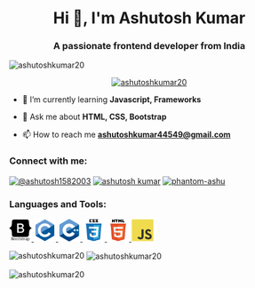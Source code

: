 

<h1 align="center">Hi 👋, I'm Ashutosh Kumar</h1>
<h3 align="center">A passionate frontend developer from India</h3>

<p align="left"> <img src="https://komarev.com/ghpvc/?username=ashutoshkumar20&label=Profile%20views&color=0e75b6&style=flat" alt="ashutoshkumar20" /> </p>

<p align="center"> <a href="https://github.com/ryo-ma/github-profile-trophy"><img src="https://github-profile-trophy.vercel.app/?username=ashutoshkumar20" alt="ashutoshkumar20" /></a> </p>

- 🌱 I’m currently learning **Javascript, Frameworks**

- 💬 Ask me about **HTML, CSS, Bootstrap**

- 📫 How to reach me **ashutoshkumar44549@gmail.com**

<h3 align="left">Connect with me:</h3>
<p align="left">
<a href="https://codepen.io/@ashutosh1582003" target="blank"><img align="center" src="https://raw.githubusercontent.com/rahuldkjain/github-profile-readme-generator/master/src/images/icons/Social/codepen.svg" alt="@ashutosh1582003" height="30" width="40" /></a>
<a href="https://fb.com/ashutosh kumar" target="blank"><img align="center" src="https://raw.githubusercontent.com/rahuldkjain/github-profile-readme-generator/master/src/images/icons/Social/facebook.svg" alt="ashutosh kumar" height="30" width="40" /></a>
<a href="https://instagram.com/phantom-ashu" target="blank"><img align="center" src="https://raw.githubusercontent.com/rahuldkjain/github-profile-readme-generator/master/src/images/icons/Social/instagram.svg" alt="phantom-ashu" height="30" width="40" /></a>
</p>

<h3 align="left">Languages and Tools:</h3>
<p align="left"> <a href="https://getbootstrap.com" target="_blank" rel="noreferrer"> <img src="https://raw.githubusercontent.com/devicons/devicon/master/icons/bootstrap/bootstrap-plain-wordmark.svg" alt="bootstrap" width="40" height="40"/> </a> <a href="https://www.cprogramming.com/" target="_blank" rel="noreferrer"> <img src="https://raw.githubusercontent.com/devicons/devicon/master/icons/c/c-original.svg" alt="c" width="40" height="40"/> </a> <a href="https://www.w3schools.com/cpp/" target="_blank" rel="noreferrer"> <img src="https://raw.githubusercontent.com/devicons/devicon/master/icons/cplusplus/cplusplus-original.svg" alt="cplusplus" width="40" height="40"/> </a> <a href="https://www.w3schools.com/css/" target="_blank" rel="noreferrer"> <img src="https://raw.githubusercontent.com/devicons/devicon/master/icons/css3/css3-original-wordmark.svg" alt="css3" width="40" height="40"/> </a> <a href="https://www.w3.org/html/" target="_blank" rel="noreferrer"> <img src="https://raw.githubusercontent.com/devicons/devicon/master/icons/html5/html5-original-wordmark.svg" alt="html5" width="40" height="40"/> </a> <a href="https://developer.mozilla.org/en-US/docs/Web/JavaScript" target="_blank" rel="noreferrer"> <img src="https://raw.githubusercontent.com/devicons/devicon/master/icons/javascript/javascript-original.svg" alt="javascript" width="40" height="40"/> </a> </p>

<p><img align="left" src="https://github-readme-stats.vercel.app/api/top-langs?username=ashutoshkumar20&show_icons=true&locale=en&layout=compact" alt="ashutoshkumar20" /></p>

<p>&nbsp;<img align="center" src="https://github-readme-stats.vercel.app/api?username=ashutoshkumar20&show_icons=true&locale=en" alt="ashutoshkumar20" /></p>

<p><img align="center" src="https://github-readme-streak-stats.herokuapp.com/?user=ashutoshkumar20&" alt="ashutoshkumar20" /></p>
